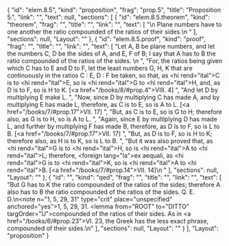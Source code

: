 {
  "id": "elem.8.5",
  "kind": "proposition",
  "frag": "prop.5",
  "title": "Proposition 5.",
  "link": "",
  "text": null,
  "sections": [
    {
      "id": "elem.8.5.theorem",
      "kind": "theorem",
      "frag": "",
      "title": "",
      "link": "",
      "text": [
        "\n       Plane numbers have to one another the ratio compounded of the ratios of their sides.\n      "
      ],
      "sections": null,
      "Layout": ""
    },
    {
      "id": "elem.8.5.proof",
      "kind": "proof",
      "frag": "",
      "title": "",
      "link": "",
      "text": [
        "Let A, B be plane numbers, and let the numbers C, D be the sides of A, and E, F of B; I say that A has to B the ratio compounded of the ratios of the sides. \n      ",
        "For, the ratios being given which C has to E and D to F, let the least numbers G, H, K that are continuously in the ratios C : E, D : F be taken, so that, as <hi rend=\"ital\">C</hi> is to <hi rend=\"ital\">E</hi>, so is <hi rend=\"ital\">G</hi> to <hi rend=\"ital\">H</hi>, and, as D is to F, so is H to K. [<a href=\"/books/8/#prop.4\">VIII. 4</a>] ",
        "And let D by multiplying E make L. ",
        "Now, since D by multiplying C has made A, and by multiplying E has made L, therefore, as C is to E, so is A to L. [<a href=\"/books/7/#prop.17\">VII. 17</a>] ",
        "But, as C is to E, so is G to H; therefore also, as G is to H, so is A to L. ",
        "Again, since E by multiplying D has made L, and further by multiplying F has made B, therefore, as D is to F, so is L to B. [<a href=\"/books/7/#prop.17\">VII. 17</a>] ",
        "But, as D is to F, so is H to K; therefore also, as H is to K, so is L to B. ",
        "But it was also proved that, as <hi rend=\"ital\">G</hi> is to <hi rend=\"ital\">H</hi>, so is <hi rend=\"ital\">A</hi> to <hi rend=\"ital\">L</hi>; therefore, <foreign lang=\"la\">ex aequali</foreign>, as <hi rend=\"ital\">G</hi> is to <hi rend=\"ital\">K</hi>, so is <hi rend=\"ital\">A</hi> to <hi rend=\"ital\">B</hi>. [<a href=\"/books/7/#prop.14\">VII. 14</a>]\n      "
      ],
      "sections": null,
      "Layout": ""
    },
    {
      "id": "",
      "kind": "qed",
      "frag": "",
      "title": "",
      "link": "",
      "text": [
        "But G has to K the ratio compounded of the ratios of the sides; therefore A also has to B the ratio compounded of the ratios of the sides. Q. E. D.\n<note n=\"1, 5, 29, 31\" type=\"crit\" place=\"unspecified\" anchored=\"yes\">1, 5, 29, 31. <lemma from=\"ROOT\" to=\"DITTO\" targOrder=\"U\">compounded of the ratios of their sides.</lemma> As in <a href=\"/books/6/#prop.23\">VI. 23</a>, the Greek has the less exact phrase, <quote>compounded of their sides.</quote>\n</note>"
      ],
      "sections": null,
      "Layout": ""
    }
  ],
  "Layout": "proposition"
}
